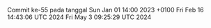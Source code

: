 Commit ke-55 pada tanggal Sun Jan 01 14:00 2023 +0100
Fri Feb 16 14:43:06 UTC 2024
Fri May  3 09:25:29 UTC 2024

